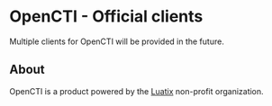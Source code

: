 # OpenCTI - Official clients

Multiple clients for OpenCTI will be provided in the future.

## About

OpenCTI is a product powered by the [Luatix](https://www.luatix.org) non-profit organization.
